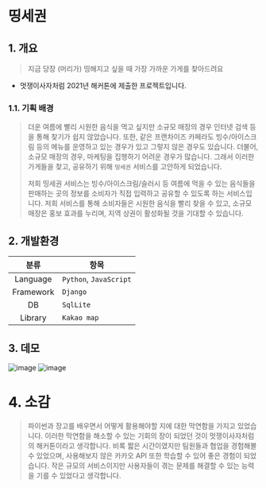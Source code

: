 # 띵세권

## 1. 개요
> 지금 당장 (머리가) 띵해지고 싶을 때 가장 가까운 가게를 찾아드려요
- 멋쟁이사자처럼 2021년 해커톤에 제출한 프로젝트입니다.

### 1.1. 기획 배경

> 더운 여름에 빨리 시원한 음식을 먹고 싶지만 소규모 매장의 경우 인터넷 검색 등을 통해 찾기가 쉽지 않았습니다. 또한, 같은 프랜차이즈 카페라도 빙수/아이스크림 등의 메뉴를 운영하고 있는 경우가 있고 그렇지 않은 경우도 있습니다. 더불어, 소규모 매장의 경우, 마케팅을 집행하기 어려운 경우가 많습니다. 그래서 이러한 가게들을 찾고, 공유하기 위해 `띵세권` 서비스를 고안하게 되었습니다.
>
> 저희 띵세권 서비스는 빙수/아이스크림/슬러시 등 여름에 먹을 수 있는 음식들을 판매하는 곳의 정보를 소비자가 직접 입력하고 공유할 수 있도록 하는 서비스입니다. 저희 서비스를 통해 소비자들은 시원한 음식을 빨리 찾을 수 있고, 소규모 매장은 홍보 효과를 누리며, 지역 상권이 활성화될 것을 기대할 수 있습니다.

## 2. 개발환경

|분류|항목|
|:---:|---|
| Language | `Python`, `JavaScript` |
| Framework | `Django`|
| DB | `SqlLite` |
| Library | `Kakao map` |

## 3. 데모
![image](https://user-images.githubusercontent.com/67419004/129440432-5bb33512-082c-4e2b-b5ee-2a581e3f52a8.png)
![image](https://user-images.githubusercontent.com/67419004/129440472-a7a592e2-da4c-46df-9470-8181949a3eac.png)

# 4. 소감
> 파이썬과 장고를 배우면서 어떻게 활용해야할 지에 대한 막연함을 가지고 있었습니다. 이러한 막연함을 해소할 수 있는 기회의 장이 되었던 것이 멋쟁이사자처럼의 해커톤이라고 생각합니다. 비록 짧은 시간이였지만 팀원들과 협업을 경험해볼 수 있었으며, 사용해보지 않은 카카오 API 또한 학습할 수 있어 좋은 경험이 되었습니다. 작은 규모의 서비스이지만 사용자들이 겪는 문제를 해결할 수 있는 능력을 기를 수 있었다고 생각합니다.